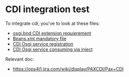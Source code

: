 # CDI integration test

To integrate cdi, you've to look at these files:

* [osgi.bnd CDI extension requierement](https://github.com/OsgiliathEnterprise/net.osgiliath.parent/blob/master/net.osgiliath.framework/net.osgiliath.features/net.osgiliath.feature.itests/net.osgiliath.feature.cdi/osgi.bnd)
* [Beans.xml mandatory file](https://github.com/OsgiliathEnterprise/net.osgiliath.parent/blob/master/net.osgiliath.framework/net.osgiliath.features/net.osgiliath.feature.itests/net.osgiliath.feature.itest.cdi/src/main/resources/META-INF/beans.xml)
* [CDI Osgi service registration](https://github.com/OsgiliathEnterprise/net.osgiliath.parent/blob/master/net.osgiliath.framework/net.osgiliath.features/net.osgiliath.feature.itests/net.osgiliath.feature.itest.cdi/src/main/java/net/osgiliath/cdi/impl/Provider.java)
* [CDI Osgi service consuming via inject](https://github.com/OsgiliathEnterprise/net.osgiliath.parent/blob/master/net.osgiliath.framework/net.osgiliath.features/net.osgiliath.feature.itests/net.osgiliath.feature.itest.cdi/src/main/java/net/osgiliath/cdi/impl/Consumer.java)

Relevant doc: 

* https://ops4j1.jira.com/wiki/display/PAXCDI/Pax+CDI